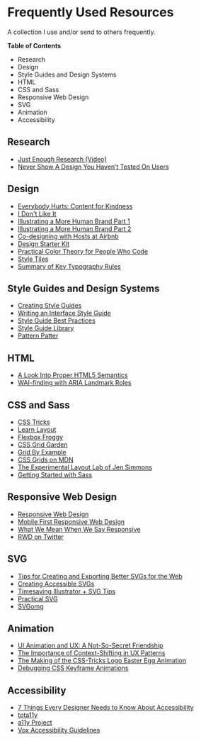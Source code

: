 # Frequently Used Resources
A collection I use and/or send to others frequently.

**Table of Contents**
* Research
* Design
* Style Guides and Design Systems
* HTML
* CSS and Sass
* Responsive Web Design
* SVG
* Animation
* Accessibility

## Research
* [Just Enough Research (Video)](https://medium.com/research-things/just-enough-research-b253a32e8d28)
* [Never Show A Design You Haven’t Tested On Users](https://alistapart.com/article/never-show-a-design-you-havent-tested-on-users)

## Design
* [Everybody Hurts: Content for Kindness](http://www.sarawb.com/2015/09/10/everybody-hurts-content-for-kindness/)
* [I Don't Like It](https://alistapart.com/column/i-dont-like-it)
* [Illustrating a More Human Brand Part 1](https://medium.com/dropbox-design/illustrating-a-more-human-brand-part-1-e1cfe3c28d9)
* [Illustrating a More Human Brand Part 2](https://medium.com/dropbox-design/illustrating-a-more-human-brand-part-2-d2e9494cc8a3)
* [Co-designing with Hosts at Airbnb](https://medium.com/airbnb-design/co-designing-with-hosts-e1f0d389f4ee)
* [Design Starter Kit](http://samkapila.com/design-starter-kit/)
* [Practical Color Theory for People Who Code](https://tallys.github.io/color-theory/)
* [Style Tiles](http://styletil.es/)
* [Summary of Key Typography Rules](http://practicaltypography.com/summary-of-key-rules.html)

## Style Guides and Design Systems
* [Creating Style Guides](https://alistapart.com/article/creating-style-guides)
* [Writing an Interface Style Guide](https://alistapart.com/article/writingainterfacestyleguide)
* [Style Guide Best Practices](http://bradfrost.com/blog/post/style-guide-best-practices/)
* [Style Guide Library](http://styleguides.io/)
* [Pattern Patter](https://ethanmarcotte.com/wrote/pattern-patter/)

## HTML
* [A Look Into Proper HTML5 Semantics](http://www.hongkiat.com/blog/html-5-semantics/)
* [WAI-finding with ARIA Landmark Roles](https://alistapart.com/column/wai-finding-with-aria-landmark-roles)

## CSS and Sass
* [CSS Tricks](https://css-tricks.com/)
* [Learn Layout](http://learnlayout.com/)
* [Flexbox Froggy](http://flexboxfroggy.com/)
* [CSS Grid Garden](http://cssgridgarden.com/)
* [Grid By Example](https://gridbyexample.com/examples/)
* [CSS Grids on MDN](https://developer.mozilla.org/en-US/docs/Learn/CSS/CSS_layout/Grids)
* [The Experimental Layout Lab of Jen Simmons](http://labs.jensimmons.com/)
* [Getting Started with Sass](https://alistapart.com/article/getting-started-with-sass)

## Responsive Web Design
* [Responsive Web Design](https://alistapart.com/article/responsive-web-design)
* [Mobile First Responsive Web Design](http://bradfrost.com/blog/web/mobile-first-responsive-web-design/)
* [What We Mean When We Say Responsive](https://alistapart.com/column/what-we-mean-when-we-say-responsive)
* [RWD on Twitter](https://twitter.com/rwd)

## SVG
* [Tips for Creating and Exporting Better SVGs for the Web](http://www.sarasoueidan.com/blog/svg-tips-for-designers/)
* [Creating Accessible SVGs](https://www.sitepoint.com/tips-accessible-svg/)
* [Timesaving Illustrator + SVG Tips](http://valhead.com/2015/08/19/timesaving-illustrator-svg-tips)
* [Practical SVG](https://alistapart.com/article/practical-svg)
* [SVGomg](https://jakearchibald.github.io/svgomg/)

## Animation
* [UI Animation and UX: A Not-So-Secret Friendship](https://alistapart.com/article/ui-animation-and-ux-a-not-so-secret-friendship)
* [The Importance of Context-Shifting in UX Patterns](https://css-tricks.com/the-importance-of-context-shifting-in-ux-patterns/)
* [The Making of the CSS-Tricks Logo Easter Egg Animation](https://css-tricks.com/the-making-of-the-css-tricks-logo-easter-egg-animation/)
* [Debugging CSS Keyframe Animations](https://css-tricks.com/debugging-css-keyframe-animations/)


## Accessibility
* [7 Things Every Designer Needs to Know About Accessibility](https://medium.com/salesforce-ux/7-things-every-designer-needs-to-know-about-accessibility-64f105f0881b)
* [tota11y](http://khan.github.io/tota11y/)
* [a11y Project](http://a11yproject.com/)
* [Vox Accessibility Guidelines](http://accessibility.voxmedia.com/)